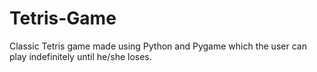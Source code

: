 # Tetris-Game
Classic Tetris game made using Python and Pygame which the user can play indefinitely until he/she loses.
